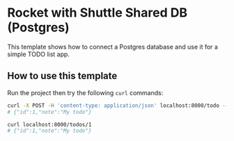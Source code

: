 # Rocket with Shuttle Shared DB (Postgres)

This template shows how to connect a Postgres database and use it for a simple TODO list app.

## How to use this template

Run the project then try the following `curl` commands:

```bash
curl -X POST -H 'content-type: application/json' localhost:8000/todo --data '{"note":"My todo"}'
# {"id":1,"note":"My todo"}

curl localhost:8000/todos/1
# {"id":1,"note":"My todo"}
```
